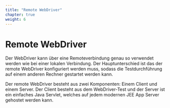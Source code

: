 ```yaml
---
title: "Remote WebDriver"
chapter: true
weight: 6
---
```


# Remote WebDriver

Der WebDriver kann über eine Remoteverbindung genau so verwendet werden
wie bei einer lokalen Verbindung. Der Hauptunterschied ist das der
remote WebDriver konfiguriert werden muss, sodass die Testdurchführung
auf einem anderen Rechner gestartet werden kann.

Der remote WebDriver besteht aus zwei Komponenten: Einem Client und
einem Server. Der Client besteht aus dem WebDriver-Test und der Server 
ist ein einfaches Java Servlet, welches auf jedem modernen JEE App Server
gehostet werden kann.